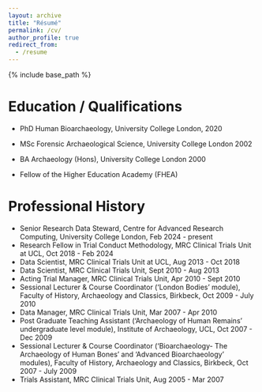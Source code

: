 ```yaml
---
layout: archive
title: "Résumé"
permalink: /cv/
author_profile: true
redirect_from:
  - /resume
---
```


{% include base_path %}



Education / Qualifications
=====

* PhD Human Bioarchaeology, University College London, 2020
* MSc Forensic Archaeological Science, University College London 2002
* BA Archaeology (Hons), University College London 2000

* Fellow of the Higher Education Academy (FHEA)

Professional History
=====

* Senior Research Data Steward, Centre for Advanced Research Computing, University College London, Feb 2024 - present
* Research Fellow in Trial Conduct Methodology, MRC Clinical Trials Unit at UCL, Oct 2018 - Feb 2024
* Data Scientist, MRC Clinical Trials Unit at UCL, Aug 2013 - Oct 2018
* Data Scientist, MRC Clinical Trials Unit, Sept 2010 - Aug 2013
* Acting Trial Manager, MRC Clinical Trials Unit, Apr 2010 - Sept 2010
* Sessional Lecturer & Course Coordinator (‘London Bodies’ module), Faculty of History, Archaeology and Classics, Birkbeck, Oct 2009 - July 2010
* Data Manager, MRC Clinical Trials Unit, Mar 2007 - Apr 2010
* Post Graduate Teaching Assistant (‘Archaeology of Human Remains’ undergraduate level module), Institute of Archaeology, UCL, Oct 2007 - Dec 2009
* Sessional Lecturer & Course Coordinator (‘Bioarchaeology- The Archaeology of Human Bones’ and ‘Advanced Bioarchaeology’ modules), Faculty of History, Archaeology and Classics, Birkbeck, Oct 2007 - July 2009
* Trials Assistant, MRC Clinical Trials Unit, Aug 2005 - Mar 2007

